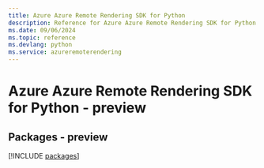 ```yaml
---
title: Azure Azure Remote Rendering SDK for Python
description: Reference for Azure Azure Remote Rendering SDK for Python
ms.date: 09/06/2024
ms.topic: reference
ms.devlang: python
ms.service: azureremoterendering
---
```

# Azure Azure Remote Rendering SDK for Python - preview
## Packages - preview
[!INCLUDE [packages](azure-remote-rendering-index.md)]